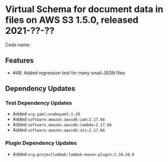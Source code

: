 # Virtual Schema for document data in files on AWS S3 1.5.0, released 2021-??-??

Code name:

## Features

* #48: Added regression test for many small JSON files

## Dependency Updates

### Test Dependency Updates

* Added `org.yaml:snakeyaml:1.29`
* Added `software.amazon.awssdk:iam:2.17.66`
* Added `software.amazon.awssdk:lambda:2.17.66`
* Added `software.amazon.awssdk:sts:2.17.66`

### Plugin Dependency Updates

* Added `org.projectlombok:lombok-maven-plugin:1.18.20.0`
